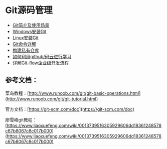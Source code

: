 # Git源码管理

* [Git简介及使用场景](gitshi-yong-chang-jing.md)
* [Windows安装Git](windowsan-zhuang-git.md)
* [Linux安装Git](linuxan-zhuang-git.md)
* [Git命令详解](gitming-ling-xiang-jie/)
* [构建私有仓库](gou-jian-si-you-cang-ku.md)
* [如何利用github/码云进行学习](ru-he-li-yong-github-ma-yun-jin-xing-xue-xi/)  
* [详解Git-flow企业级开发流程](xiang-jie-git-flow-qi-ye-ji-kai-fa-liu-cheng.md)

## 参考文档：

菜鸟教程：[http://www.runoob.com/git/git-basic-operations.html](http://www.runoob.com/git/git-tutorial.html)

官方文档：[https://git-scm.com/doc](https://git-scm.com/doc)

廖雪峰git教程：[https://www.liaoxuefeng.com/wiki/0013739516305929606dd18361248578c67b8067c8c017b000](https://www.liaoxuefeng.com/wiki/0013739516305929606dd18361248578c67b8067c8c017b000)

